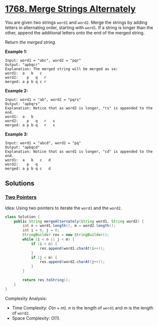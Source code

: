 # [1768. Merge Strings Alternately](https://leetcode.com/problems/merge-strings-alternately/)

You are given two strings `word1` and `word2`. Merge the strings by adding letters in alternating order, starting with `word1`. If a string is longer than the other, append the additional letters onto the end of the merged string.

Return _the merged string._

**Example 1:**

```
Input: word1 = "abc", word2 = "pqr"
Output: "apbqcr"
Explanation: The merged string will be merged as so:
word1:  a   b   c
word2:    p   q   r
merged: a p b q c r
```

**Example 2:**

```
Input: word1 = "ab", word2 = "pqrs"
Output: "apbqrs"
Explanation: Notice that as word2 is longer, "rs" is appended to the end.
word1:  a   b
word2:    p   q   r   s
merged: a p b q   r   s
```

**Example 3:**

```
Input: word1 = "abcd", word2 = "pq"
Output: "apbqcd"
Explanation: Notice that as word1 is longer, "cd" is appended to the end.
word1:  a   b   c   d
word2:    p   q
merged: a p b q c   d
```

## Solutions
### [Two Pointers](MergeStringsAlternately.java)

Idea: Using two pointers to iterate the `word1` and the `word2`.

```java
class Solution {
    public String mergeAlternately(String word1, String word2) {
        int n = word1.length(), m = word2.length();
        int i = 0, j = 0;
        StringBuilder res = new StringBuilder();
        while (i < n || j < m) {
            if (i < n) {
                res.append(word1.charAt(i++));
            }
            if (j < m) {
                res.append(word2.charAt(j++));
            }
        }
            
        return res.toString();
    }
}
```

Complexity Analysis:

- Time Complexity: $O(n+m)$. $n$ is the length of `word1` and $m$ is the length of `word2`.
- Space Complexity: $O(1)$.
